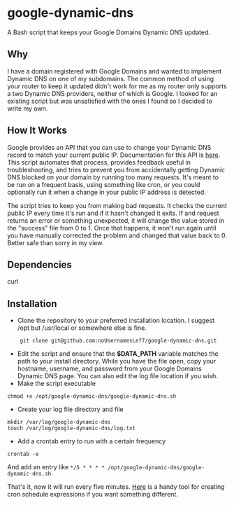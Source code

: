 # google-dynamic-dns
A Bash script that keeps your Google Domains Dynamic DNS updated.

## Why
I have a domain registered with Google Domains and wanted to implement Dynamic DNS on one of my subdomains. The common method of using your router to keep it updated didn't work for me as my router only supports a two Dynamic DNS providers, neither of which is Google. I looked for an existing script but was unsatisfied with the ones I found so I decided to write my own.

## How It Works
Google provides an API that you can use to change your Dynamic DNS record to match your current public IP. Documentation for this API is [here](https://support.google.com/domains/answer/6147083?hl=en). This script automates that process, provides feedback useful in troubleshooting, and tries to prevent you from accidentally getting Dynamic DNS blocked on your domain by running too many requests. It's meant to be run on a frequent basis, using something like cron, or you could optionally run it when a change in your public IP address is detected.

The script tries to keep you from making bad requests. It checks the current public IP every time it's run and if it hasn't changed it exits. If and request returns an error or something unexpected, it will change the value stored in the "success" file from 0 to 1. Once that happens, it won't run again until you have manually corrected the problem and changed that value back to 0. Better safe than sorry in my view.

## Dependencies
curl

## Installation
* Clone the repository to your preferred installation location. I suggest /opt but /usr/local or somewhere else is fine.
```
    git clone git@github.com:noUsernamesLef7/google-dynamic-dns.git
```
* Edit the script and ensure that the **$DATA_PATH** variable matches the path to your install directory. While you have the file open, copy your hostname, username, and password from your Google Domains Dynamic DNS page. You can also edit the log file location if you wish.
* Make the script executable
```
chmod +x /opt/google-dynamic-dns/google-dynamic-dns.sh
```
* Create your log file directory and file
```
mkdir /var/log/google-dynamic-dns
touch /var/log/google-dynamic-dns/log.txt
```
* Add a crontab entry to run with a certain frequency
```
crontab -e
```
And add an entry like `*/5 * * * * /opt/google-dynamic-dns/google-dynamic-dns.sh`

That's it, now it will run every five minutes. [Here](https://crontab.guru) is a handy tool for creating cron schedule expressions if you want something different.
